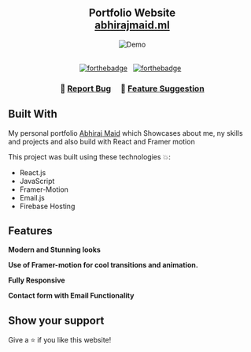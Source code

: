 <h2 align="center">
  Portfolio Website<br/>
  <a href="https://abhirajmaid.ml" target="_blank">abhirajmaid.ml</a>
</h2>
<div align="center">
  <img alt="Demo" src="https://github.com/Abhirajmaid/Media-Storage/blob/master/Portfolio.png?raw=true" />
</div>

<br/>

<div align="center">

[![forthebadge](https://forthebadge.com/images/badges/built-with-love.svg)](https://forthebadge.com) &nbsp;
[![forthebadge](https://forthebadge.com/images/badges/made-with-javascript.svg)](https://forthebadge.com) &nbsp;

</div>

<h3 align="center">
    🔹
    <a href="https://github.com/Abhirajmaid/Portfolio/issues">Report Bug</a> &nbsp; &nbsp;
    🔹
    <a href="https://github.com/Abhirajmaid/Portfolio/issues">Feature Suggestion</a>
</h3>

## Built With

My personal portfolio <a href="https://abhirajmaid.ml/" target="_blank">Abhiraj Maid</a> which Showcases about me, ny skills and projects and also build with React and Framer motion<br/>

This project was built using these technologies 💥:

- React.js
- JavaScript
- Framer-Motion
- Email.js
- Firebase Hosting

## Features

**Modern and Stunning looks**

**Use of Framer-motion for cool transitions and animation.**

**Fully Responsive**

**Contact form with Email Functionality**
## Show your support

Give a ⭐ if you like this website!
